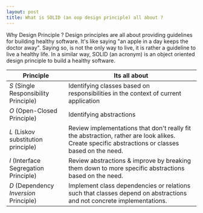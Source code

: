 ```yaml
---
layout: post
title: What is SOLID (an oop design principle) all about ?
---
```


Why Design Principle ? Design principles are all about providing guidelines for building healthy software. It's like saying "an apple in a day keeps the doctor away".
Saying so, is not the only way to live, it is rather a guideline to live a healthy life. In a similar way, SOLID (an acronym) is an object oriented design principle to build a healthy
software.  

Principle|Its all about
------|---
*S* (Single Responsibility Principle)|Identifying classes based on responsibilities in the context of current application
*O* (Open-Closed Principle)|Identifying abstractions
*L* (Liskov substitution principle)|Review implementations that don't really fit the abstraction, rather are look alikes. Create specific abstractions or classes based on the need.
*I* (Interface Segregation Principle)|Review abstractions & improve by breaking them down to more specific abstractions based on the need.
*D* (Dependency *Inversion* Principle)|Implement class dependencies or relations such that classes depend on abstractions and not concrete implementations.
